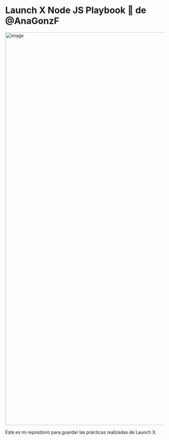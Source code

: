 # Launch X Node JS Playbook 🚀 de @AnaGonzF

<img width="1247" alt="image" src="https://user-images.githubusercontent.com/17634377/159151704-8949639b-ae5f-405a-a8b8-8d97f3f150cd.png">

Este es mi repositorio para guardar las prácticas realizadas de Launch X.
